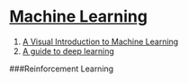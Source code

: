 # [Machine Learning](https://ml.berkeley.edu/blog/2016/11/06/tutorial-1/)

1. [A Visual Introduction to Machine Learning](http://www.r2d3.us/visual-intro-to-machine-learning-part-1/)
2. [A guide to deep learning](http://yerevann.com/a-guide-to-deep-learning/)


###Reinforcement Learning
